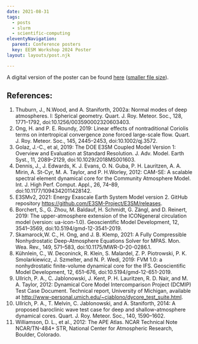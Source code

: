```yaml
---
date: 2021-08-31
tags:
  - posts
  - slurm
  - scientific-computing
eleventyNavigation:
  parent: Conference posters
  key: EESM Workshop 2024 Poster
layout: layouts/post.njk

---
```


A digital version of the poster can be found [here](https://drive.google.com/file/d/1IA2y6olTZsGu_gv9bBuQh5i6OqKobqFH/view?usp=sharing) ([smaller file size](https://drive.google.com/file/d/18jnjwZGeC5WNAD85Hmlm9fFY10O0CuAf/view?usp=sharing)).

## References:
1. Thuburn, J., N.Wood, and A. Staniforth, 2002a: Normal modes of deep atmospheres. I: Spherical geometry. Quart. J. Roy. Meteor. Soc., 128, 1771–1792, doi:10.1256/003590002320603403.
2. Ong, H. and P. E. Roundy, 2019: Linear effects of nontraditional Coriolis terms on intertropical convergence zone forced large-scale flow. Quart. J. Roy. Meteor. Soc., 145, 2445–2453, doi:10.1002/qj.3572.
3. Golaz, J.-C., et al, 2019: The DOE E3SM Coupled Model Version 1: Overview and Evaluation at Standard Resolution. J. Adv. Model. Earth Syst., 11, 2089–2129, doi:10.1029/2018MS001603.
4. Dennis, J., J. Edwards, K. J. Evans, O. N. Guba, P. H. Lauritzen, A. A. Mirin, A. St-Cyr, M. A. Taylor, and P. H.Worley, 2012: CAM-SE: A scalable spectral element dynamical core for the Community Atmosphere Model. Int. J. High Perf. Comput. Appl., 26, 74–89, doi:10.1177/1094342011428142.
5. E3SMv2, 2021: Energy Exascale Earth System Model version 2. GitHub repository https://github.com/E3SM-Project/E3SM/releases.
6. Borchert, S., G. Zhou, M. Baldauf, H. Schmidt, G. Zängl, and D. Reinert, 2019: The upper-atmosphere extension of the ICONgeneral circulation model (version: ua-icon-1.0). Geoscientific Model Development, 12, 3541–3569, doi:10.5194/gmd-12-3541-2019.
7. Skamarock,W. C., H. Ong, and J. B. Klemp, 2021: A Fully Compressible Nonhydrostatic Deep-Atmosphere Equations Solver for MPAS. Mon. Wea. Rev., 149, 571–583, doi:10.1175/MWR-D-20-0286.1.
8. Kühnlein, C., W. Deconinck, R. Klein, S. Malardel, Z. P. Piotrowski, P. K. Smolarkiewicz, J. Szmelter, and N. P. Wedi, 2019: FVM 1.0: a nonhydrostatic finite-volume dynamical core for the IFS. Geoscientific Model Development, 12, 651–676, doi:10.5194/gmd-12-651-2019.
10. Ullrich, P. A., C. Jablonowski, J. Kent, P. H. Lauritzen, R. D. Nair, and M. A. Taylor, 2012: Dynamical Core Model Intercomparison Project (DCMIP) Test Case Document. Technical report, University of Michigan, available at http://www-personal.umich.edu/~cjablono/dycore_test_suite.html.
11. Ullrich, P. A., T. Melvin, C. Jablonowski, and A. Staniforth, 2014: A proposed baroclinic wave test case for deep and shallow-atmosphere dynamical cores. Quart. J. Roy. Meteor. Soc., 140, 1590–1602.
12. Williamson, D. L., et al., 2012: The APE Atlas. NCAR Technical Note NCAR/TN-484+ STR, National Center for Atmospheric Research, Boulder, Colorado.



